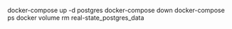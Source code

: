 docker-compose up -d postgres
docker-compose down
docker-compose ps
docker volume rm real-state_postgres_data

